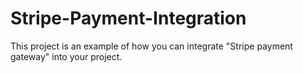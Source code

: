 # Stripe-Payment-Integration
This project is an example of how you can integrate "Stripe payment gateway" into your project.

